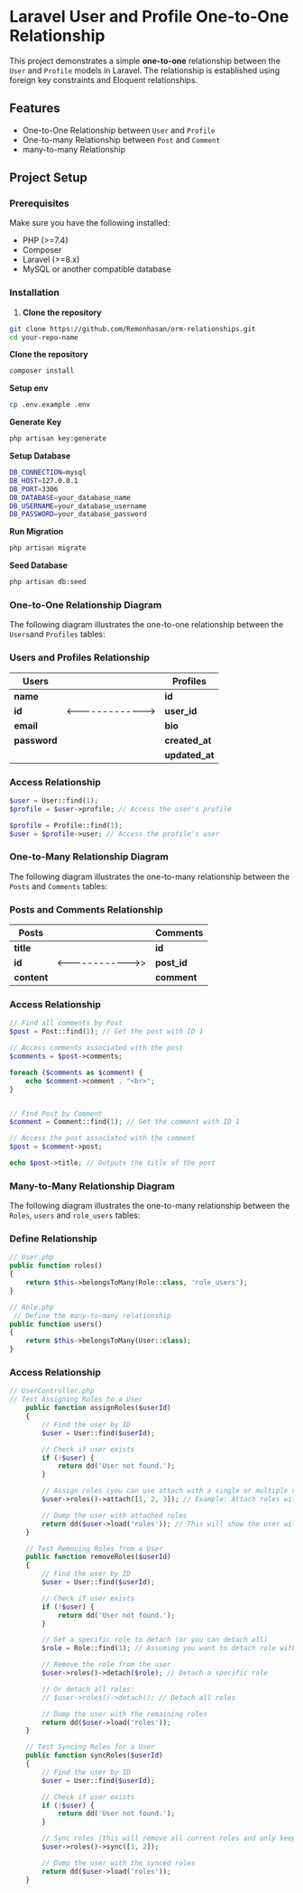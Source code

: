 # Laravel User and Profile One-to-One Relationship

This project demonstrates a simple **one-to-one** relationship between the `User` and `Profile` models in Laravel. The relationship is established using foreign key constraints and Eloquent relationships.

## Features

- One-to-One Relationship between `User` and `Profile`
- One-to-many Relationship between `Post` and `Comment`
- many-to-many Relationship

## Project Setup

### Prerequisites

Make sure you have the following installed:

- PHP (>=7.4)
- Composer
- Laravel (>=8.x)
- MySQL or another compatible database

### Installation

1. **Clone the repository**

```bash
git clone https://github.com/Remonhasan/orm-relationships.git
cd your-repo-name
```
**Clone the repository**
```bash
composer install
```
**Setup env**
```bash
cp .env.example .env
```
**Generate Key**
```bash
php artisan key:generate
```
**Setup Database**
```bash
DB_CONNECTION=mysql
DB_HOST=127.0.0.1
DB_PORT=3306
DB_DATABASE=your_database_name
DB_USERNAME=your_database_username
DB_PASSWORD=your_database_password
```
**Run Migration**
```bash
php artisan migrate
```
**Seed Database**
```bash
php artisan db:seed
```
### One-to-One Relationship Diagram
The following diagram illustrates the one-to-one relationship between the `Users`and `Profiles` tables:
### Users and Profiles Relationship

| Users         |               | Profiles       |
|---------------|---------------|----------------|
| **name**      |               | **id**         |
| **id**        |<------------->| **user_id**    |
| **email**     |               | **bio**        |
| **password**  |               | **created_at** |
|               |               | **updated_at** |

### Access Relationship
```php
$user = User::find(1);
$profile = $user->profile; // Access the user's profile

$profile = Profile::find(1);
$user = $profile->user; // Access the profile's user
```
### One-to-Many Relationship Diagram
The following diagram illustrates the one-to-many relationship between the `Posts` and `Comments` tables:
### Posts and Comments Relationship

| Posts         |               | Comments       |
|---------------|---------------|----------------|
| **title**     |               | **id**         |
| **id**        |<------------>>| **post_id**    |
| **content**   |               | **comment**    |


### Access Relationship
```php
// Find all comments by Post 
$post = Post::find(1); // Get the post with ID 1

// Access comments associated with the post
$comments = $post->comments;

foreach ($comments as $comment) {
    echo $comment->comment . "<br>";
}


// Find Post by Comment  
$comment = Comment::find(1); // Get the comment with ID 1

// Access the post associated with the comment
$post = $comment->post;

echo $post->title; // Outputs the title of the post
```
### Many-to-Many Relationship Diagram
The following diagram illustrates the one-to-many relationship between the `Roles`, `users` and `role_users` tables:
### Define Relationship
```php
// User.php
public function roles()
{
    return $this->belongsToMany(Role::class, 'role_users');
}
```
```php
// Role.php
 // Define the many-to-many relationship
public function users()
{
    return $this->belongsToMany(User::class);
}
```
### Access Relationship
```php
// UserController.php
// Test Assigning Roles to a User
    public function assignRoles($userId)
    {
        // Find the user by ID
        $user = User::find($userId);

        // Check if user exists
        if (!$user) {
            return dd('User not found.');
        }

        // Assign roles (you can use attach with a single or multiple role IDs)
        $user->roles()->attach([1, 2, 3]); // Example: Attach roles with IDs 1, 2, and 3

        // Dump the user with attached roles
        return dd($user->load('roles')); // This will show the user with their roles
    }

    // Test Removing Roles from a User
    public function removeRoles($userId)
    {
        // Find the user by ID
        $user = User::find($userId);

        // Check if user exists
        if (!$user) {
            return dd('User not found.');
        }

        // Get a specific role to detach (or you can detach all)
        $role = Role::find(1); // Assuming you want to detach role with ID 1

        // Remove the role from the user
        $user->roles()->detach($role); // Detach a specific role

        // Or detach all roles:
        // $user->roles()->detach(); // Detach all roles

        // Dump the user with the remaining roles
        return dd($user->load('roles'));
    }

    // Test Syncing Roles for a User
    public function syncRoles($userId)
    {
        // Find the user by ID
        $user = User::find($userId);

        // Check if user exists
        if (!$user) {
            return dd('User not found.');
        }

        // Sync roles (this will remove all current roles and only keep roles with IDs 1 and 2)
        $user->roles()->sync([1, 2]);

        // Dump the user with the synced roles
        return dd($user->load('roles'));
    }
```
